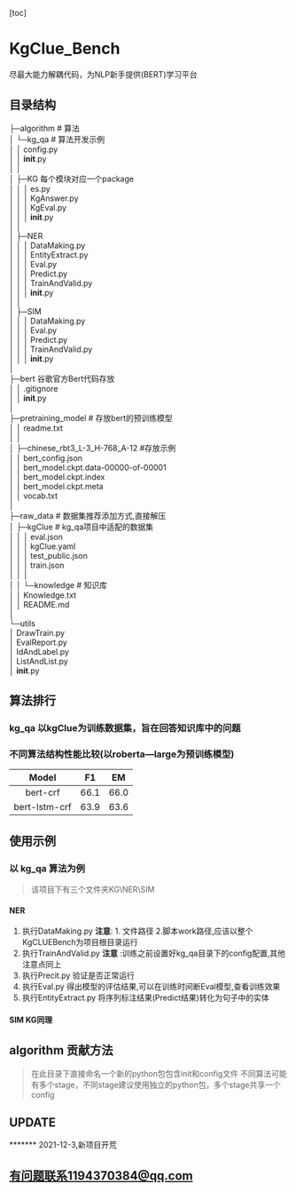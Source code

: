 [toc]

# KgClue_Bench

尽最大能力解耦代码，为NLP新手提供(BERT)学习平台

## 目录结构

├─algorithm # 算法 <br>
│ └─kg_qa # 算法开发示例<br>
│ │ config.py<br>
│ │  __init__.py<br>
│ │<br>
│ ├─KG 每个模块对应一个package<br>
│ │ │ es.py<br>
│ │ │ KgAnswer.py<br>
│ │ │ KgEval.py<br>
│ │ │  __init__.py<br>
│ │<br>
│ ├─NER<br>
│ │ │ DataMaking.py<br>
│ │ │ EntityExtract.py<br>
│ │ │ Eval.py<br>
│ │ │ Predict.py<br>
│ │ │ TrainAndValid.py<br>
│ │ │  __init__.py<br>
│ │<br>
│ ├─SIM<br>
│ │ │ DataMaking.py<br>
│ │ │ Eval.py<br>
│ │ │ Predict.py<br>
│ │ │ TrainAndValid.py<br>
│ │ │  __init__.py<br>
│<br>
├─bert 谷歌官方Bert代码存放<br>
│ │ .gitignore<br>
│ │  __init__.py<br>
│<br>
├─pretraining_model # 存放bert的预训练模型<br>
│ │ readme.txt<br>
│ │<br>
│ ├─chinese_rbt3_L-3_H-768_A-12 #存放示例<br>
│ │ bert_config.json<br>
│ │ bert_model.ckpt.data-00000-of-00001<br>
│ │ bert_model.ckpt.index<br>
│ │ bert_model.ckpt.meta<br>
│ │ vocab.txt<br>
│<br>
├─raw_data # 数据集推荐添加方式,直接解压<br>
│ ├─kgClue # kg_qa项目中适配的数据集<br>
│ │ │ eval.json<br>
│ │ │ kgClue.yaml<br>
│ │ │ test_public.json<br>
│ │ │ train.json<br>
│ │ │<br>
│ │ └─knowledge # 知识库<br>
│ │ Knowledge.txt<br>
│ │ README.md<br>
│<br>
└─utils<br>
│ DrawTrain.py<br>
│ EvalReport.py<br>
│ IdAndLabel.py<br>
│ ListAndList.py<br>
│  __init__.py<br>

## 算法排行

### kg_qa 以kgClue为训练数据集，旨在回答知识库中的问题

### 不同算法结构性能比较(以roberta—large为预训练模型)

| Model   | F1     | EM  |
| :----:| :----:  |:----:  |
| bert-crf |  66.1       |  66.0    |
| bert-lstm-crf |  63.9       |  63.6    |

## 使用示例

### 以 **kg_qa** 算法为例

> 该项目下有三个文件夹KG\NER\SIM

#### NER

1. 执行DataMaking.py **注意**: 1. 文件路径 2.脚本work路径,应该以整个KgCLUEBench为项目根目录运行
2. 执行TrainAndValid.py **注意** :训练之前设置好kg_qa目录下的config配置,其他注意点同上
3. 执行Precit.py 验证是否正常运行
4. 执行Eval.py 得出模型的评估结果,可以在训练时间断Eval模型,查看训练效果
5. 执行EntityExtract.py 将序列标注结果(Predict结果)转化为句子中的实体

#### SIM KG同理

## algorithm 贡献方法

> 在此目录下直接命名一个新的python包包含init和config文件
> 不同算法可能有多个stage，不同stage建议使用独立的python包，多个stage共享一个config

## UPDATE

******* 2021-12-3,新项目开荒

## 有问题联系1194370384@qq.com


